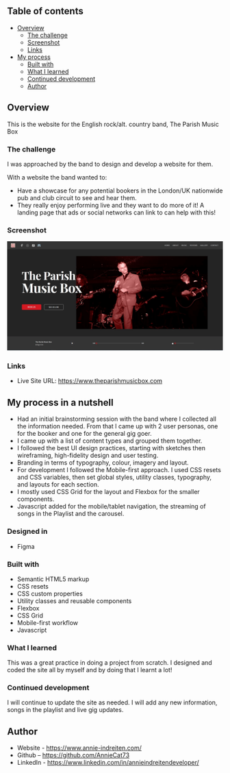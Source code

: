 ## Table of contents

- [Overview](#overview)
  - [The challenge](#the-challenge)
  - [Screenshot](#screenshot)
  - [Links](#links)
- [My process](#my-process)
  - [Built with](#built-with)
  - [What I learned](#what-i-learned)
  - [Continued development](#continued-development)
  - [Author](#author)

## Overview

This is the website for the English rock/alt. country band, The Parish Music Box

### The challenge

I was approached by the band to design and develop a website for them.

With a website the band wanted to:

- Have a showcase for any potential bookers in the London/UK nationwide pub and club circuit to see and hear them.
- They really enjoy performing live and they want to do more of it! A landing page that ads or social networks can link to can help with this!

### Screenshot

![](./images/screenshot-parish.png)

### Links

- Live Site URL: https://www.theparishmusicbox.com

## My process in a nutshell

- Had an initial brainstorming session with the band where I collected all the information needed. From that I came up with 2 user personas, one for the booker and one for the general gig goer.
- I came up with a list of content types and grouped them together.
- I followed the best UI design practices, starting with sketches then wireframing, high-fidelity design and user testing.
- Branding in terms of typography, colour, imagery and layout.
- For development I followed the Mobile-first approach. I used CSS resets and CSS variables, then set global styles, utility classes, typography, and layouts for each section.
- I mostly used CSS Grid for the layout and Flexbox for the smaller components.
- Javascript added for the mobile/tablet navigation, the streaming of songs in the Playlist and the carousel.

### Designed in 
- Figma

### Built with

- Semantic HTML5 markup
- CSS resets
- CSS custom properties
- Utility classes and reusable components
- Flexbox
- CSS Grid
- Mobile-first workflow
- Javascript

### What I learned

This was a great practice in doing a project from scratch. I designed and coded the site all by myself and by doing that I learnt a lot!

### Continued development

I will continue to update the site as needed. I will add any new information, songs in the playlist and live gig updates.

## Author

- Website - https://www.annie-indreiten.com/
- Github – https://github.com/AnnieCat73
- LinkedIn - https://www.linkedin.com/in/annieindreitendeveloper/
